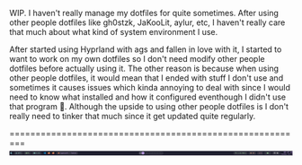 WIP. I haven't really manage my dotfiles for quite sometimes. After using other people dotfiles like gh0stzk, JaKooLit, aylur, etc, I haven't really care that much about what kind of system environment I use.

After started using Hyprland with ags and fallen in love with it, I started to want to work on my own dotfiles so I don't need modify other people dotfiles before actually using it. The other reason is because when using other people dotfiles, it would mean that I ended with stuff I don't use and sometimes it causes issues which kinda annoying to deal with since I would need to know what installed and how it configured eventhough I didn't use that program 🤣. Although the upside to using other people dotfiles is I don't really need to tinker that much since it get updated quite regularly.

=========================================================
![/previews/ags.png](https://github.com/thelazt16/dotfiles/blob/main/previews/ags.png)
